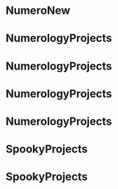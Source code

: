 # NumeroNew
# NumerologyProjects
# NumerologyProjects
# NumerologyProjects
# NumerologyProjects
# SpookyProjects
# SpookyProjects
